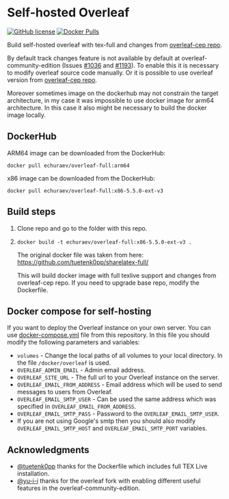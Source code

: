 # Self-hosted Overleaf

[![GitHub license](https://img.shields.io/github/license/echuraev/overleaf-full-build)](https://github.com/echuraev/overleaf-full-build/blob/main/LICENSE)
[![Docker Pulls](https://img.shields.io/docker/pulls/echuraev/overleaf-full)](https://hub.docker.com/r/echuraev/overleaf-full)

Build self-hosted overleaf with tex-full and changes from [overleaf-cep repo](https://github.com/yu-i-i/overleaf-cep).

By default track changes feature is not available by default at
overleaf-community-edition (Issues [#1036](https://github.com/overleaf/overleaf/issues/1036#issuecomment-1446518123)
and [#1193](https://github.com/overleaf/overleaf/issues/1193)). To enable this
it is necessary to modify overleaf source code manually. Or it is possible to
use overleaf version from [overleaf-cep repo](https://github.com/yu-i-i/overleaf-cep).

Moreover sometimes image on the dockerhub may not constrain the target
architecture, in my case it was impossible to use docker image for arm64
architecture. In this case it also might be necessary to build the docker image
locally.

## DockerHub

ARM64 image can be downloaded from the DockerHub:
```
docker pull echuraev/overleaf-full:arm64
```
x86 image can be downloaded from the DockerHub:
```
docker pull echuraev/overleaf-full:x86-5.5.0-ext-v3
```

## Build steps

1. Clone repo and go to the folder with this repo.
2. `docker build -t echuraev/overleaf-full:x86-5.5.0-ext-v3 .`

    The original docker file was taken from here: https://github.com/tuetenk0pp/sharelatex-full/

    This will build docker image with full texlive support and changes from
    overleaf-cep repo. If you need to upgrade base repo, modify the Dockerfile.

## Docker compose for self-hosting
If you want to deploy the Overleaf instance on your own server. You can use [docker-compose.yml](docker-compose.yml) file from this repository.
In this file you should modify the following parameters and variables:
- `volumes` - Change the local paths of all volumes to your local directory. In the file `/docker/overleaf` is used.
- `OVERLEAF_ADMIN_EMAIL` - Admin email address.
- `OVERLEAF_SITE_URL` - The full url to your Overleaf instance on the server.
- `OVERLEAF_EMAIL_FROM_ADDRESS` - Email address which will be used to send messages to users from Overleaf.
- `OVERLEAF_EMAIL_SMTP_USER` - Can be used the same address which was specified in `OVERLEAF_EMAIL_FROM_ADDRESS`.
- `OVERLEAF_EMAIL_SMTP_PASS` - Password to the `OVERLEAF_EMAIL_SMTP_USER`.
- If you are not using Google's smtp then you should also modify `OVERLEAF_EMAIL_SMTP_HOST` and `OVERLEAF_EMAIL_SMTP_PORT` variables.

## Acknowledgments
- [@tuetenk0pp](https://github.com/tuetenk0pp/) thanks for the Dockerfile which includes full TEX Live
    installation.
- [@yu-i-i](https://github.com/yu-i-i/) thanks for the overleaf fork with enabling different useful features in the
    overleaf-community-edition.
